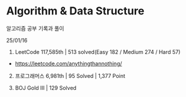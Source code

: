 # Algorithm & Data Structure

알고리즘 공부 기록과 풀이

25/01/16

1. LeetCode 117,585th | 513 solved(Easy 182 / Medium 274 / Hard 57)
- https://leetcode.com/anythingthannothing/

2. 프로그래머스 6,981th | 95 Solved | 1,377 Point

3. BOJ Gold III | 129 Solved
